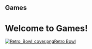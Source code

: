## Games
# Welcome to Games!

<a href="andysproxies/index.html"><img src="https://upload.wikimedia.org/wikipedia/en/b/bf/Retro_Bowl_cover.png" alt="Retro_Bowl_cover.png"/>Retro Bowl</a>
